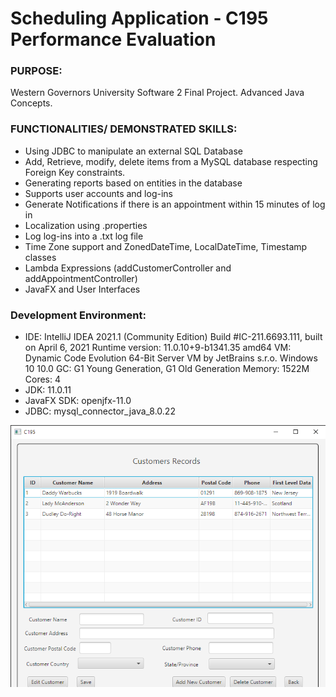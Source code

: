 
# Scheduling Application - C195 Performance Evaluation

### PURPOSE:
Western Governors University Software 2 Final Project. Advanced Java Concepts.

### FUNCTIONALITIES/ DEMONSTRATED SKILLS:

- Using JDBC to manipulate an external SQL Database
- Add, Retrieve, modify, delete items from a MySQL database respecting Foreign Key constraints.
- Generating reports based on entities in the database
- Supports user accounts and log-ins
- Generate Notifications if there is an appointment within 15 minutes of log in
- Localization using .properties
- Log log-ins into a .txt log file
- Time Zone support and ZonedDateTime, LocalDateTime, Timestamp classes
- Lambda Expressions (addCustomerController and addAppointmentController)
- JavaFX and User Interfaces

### Development Environment:

- IDE: IntelliJ IDEA 2021.1 (Community Edition) Build #IC-211.6693.111, built on April 6, 2021 Runtime version: 11.0.10+9-b1341.35 amd64 VM: Dynamic Code Evolution 64-Bit Server VM by JetBrains s.r.o. Windows 10 10.0 GC: G1 Young Generation, G1 Old Generation Memory: 1522M Cores: 4
- JDK: 11.0.11
- JavaFX SDK: openjfx-11.0
- JDBC: mysql_connector_java_8.0.22


![alt text](https://github.com/Jimmy90s/assets/blob/main/images/C195.png?raw=true)
